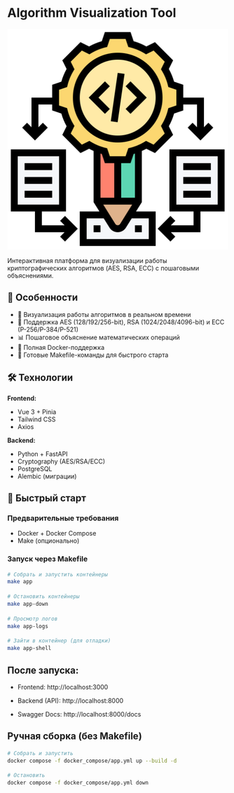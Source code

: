 # Algorithm Visualization Tool
![alt text](image.png)

Интерактивная платформа для визуализации работы криптографических алгоритмов (AES, RSA, ECC) с пошаговыми объяснениями.

## 🌟 Особенности

- 🎨 Визуализация работы алгоритмов в реальном времени
- 🔐 Поддержка AES (128/192/256-bit), RSA (1024/2048/4096-bit) и ECC (P-256/P-384/P-521)
- 📊 Пошаговое объяснение математических операций
- 🐳 Полная Docker-поддержка
- 🚀 Готовые Makefile-команды для быстрого старта

## 🛠 Технологии

**Frontend:**
- Vue 3 + Pinia
- Tailwind CSS
- Axios

**Backend:**
- Python + FastAPI
- Cryptography (AES/RSA/ECC)
- PostgreSQL
- Alembic (миграции)

## 🚀 Быстрый старт

### Предварительные требования
- Docker + Docker Compose
- Make (опционально)

### Запуск через Makefile

```bash
# Собрать и запустить контейнеры
make app

# Остановить контейнеры
make app-down

# Просмотр логов
make app-logs

# Зайти в контейнер (для отладки)
make app-shell
```

## После запуска:
- Frontend: http://localhost:3000

- Backend (API): http://localhost:8000

- Swagger Docs: http://localhost:8000/docs

## Ручная сборка (без Makefile)
```bash
# Собрать и запустить
docker compose -f docker_compose/app.yml up --build -d

# Остановить
docker compose -f docker_compose/app.yml down
```